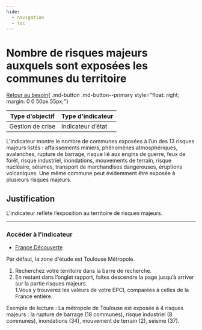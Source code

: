 ```yaml
---
hide:
  - navigation
  - toc
---
```


# Nombre de risques majeurs auxquels sont exposées les communes du territoire 

[Retour au besoin](https://konsilion.github.io/diag360/pages/besoins/bv5){ .md-button .md-button--primary style="float: right; margin: 0 0 50px 55px;"}

|Type d'objectif|Type d'indicateur|
|--|--|
|Gestion de crise|Indicateur d’état|

L’indicateur  montre  le  nombre  de  communes  exposées  à  l’un  des  13  risques majeurs listés  :  affaissements  miniers,  phénomènes  atmosphériques,  avalanches,  rupture  de barrage,  risque  lié  aux  engins  de  guerre,  feux  de  forêt,  risque industriel, inondations, mouvements  de  terrain,  risque  nucléaire,  séismes,  transport  de  marchandises dangereuses,  éruptions  volcaniques.  Une  même  commune  peut  évidemment  être exposée à plusieurs risques majeurs. 

## Justification

L’indicateur reflète l’exposition au territoire de risques majeurs. 

---

### Accéder à l'indicateur

- [France Découverte](https://france-decouverte.geoclip.fr/#c=report&chapter=env&report=r03)

Par défaut, la zone d'étude est Toulouse Métropole.

1. Recherchez votre territoire dans la barre de recherche.  
1. En  restant  dans  l’onglet  rapport,  faites  descendre la page jusqu’à arriver sur la partie risques majeurs.  
1.Vous  y  trouverez  les  valeurs  de  votre  EPCI,  comparées  à  celles  de  la  France entière. 
 
Exemple  de  lecture  :  La  métropole  de  Toulouse  est  exposée  à  4  risques  majeurs  :  la rupture  de  barrage  (18  communes), risque industriel (8 communes), inondations (34), mouvement de terrain (2), séisme (37). 
